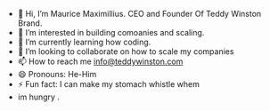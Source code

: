 - 👋 Hi, I’m Maurice Maximillius. CEO and Founder Of Teddy Winston Brand.
- 👀 I’m interested in building comoanies and scaling.
- 🌱 I’m currently learning how coding.
- 💞️ I’m looking to collaborate on how to scale my companies
- 📫 How to reach me info@teddywinston.com
- 😄 Pronouns: He-Him
- ⚡ Fun fact: I can make my stomach whistle whem
- im hungry . 

<!---
teddywinston/teddywinston is a ✨ special ✨ repository because its `README.md` (this file) appears on your GitHub profile.
You can click the Preview link to take a look at your changes.
--->
